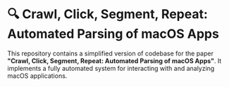 # 🔍 Crawl, Click, Segment, Repeat: Automated Parsing of macOS Apps

This repository contains a simplified version of codebase for the paper **"Crawl, Click, Segment, Repeat: Automated Parsing of macOS Apps"**. It implements a fully automated system for interacting with and analyzing macOS applications.
